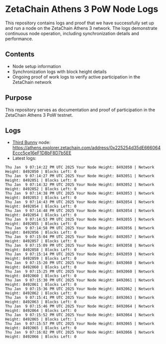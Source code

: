 # ZetaChain Athens 3 PoW Node Logs
This repository contains logs and proof that we have successfully set up and run a node on the ZetaChain Athens 3 network. The logs demonstrate continuous node operation, including synchronization details and performance.

## Contents
- Node setup information
- Synchronization logs with block height details
- Ongoing proof of work logs to verify active participation in the ZetaChain network

## Purpose
This repository serves as documentation and proof of participation in the ZetaChain Athens 3 PoW testnet.

## Logs

- [Third Bunny](https://thirdbunny.xyz/) node: https://athens.explorer.zetachain.com/address/0x225254d35dE666064Eccc5ce16eF1D8bF8D7b5EE
- Latest logs:
```
Thu Jan  9 07:14:22 PM UTC 2025 Your Node Height: 8492050 | Network Height: 8492050 | Blocks Left: 0
Thu Jan  9 07:14:27 PM UTC 2025 Your Node Height: 8492051 | Network Height: 8492051 | Blocks Left: 0
Thu Jan  9 07:14:32 PM UTC 2025 Your Node Height: 8492052 | Network Height: 8492052 | Blocks Left: 0
Thu Jan  9 07:14:38 PM UTC 2025 Your Node Height: 8492053 | Network Height: 8492053 | Blocks Left: 0
Thu Jan  9 07:14:43 PM UTC 2025 Your Node Height: 8492054 | Network Height: 8492054 | Blocks Left: 0
Thu Jan  9 07:14:48 PM UTC 2025 Your Node Height: 8492054 | Network Height: 8492054 | Blocks Left: 0
Thu Jan  9 07:14:53 PM UTC 2025 Your Node Height: 8492055 | Network Height: 8492055 | Blocks Left: 0
Thu Jan  9 07:14:58 PM UTC 2025 Your Node Height: 8492056 | Network Height: 8492056 | Blocks Left: 0
Thu Jan  9 07:15:04 PM UTC 2025 Your Node Height: 8492057 | Network Height: 8492057 | Blocks Left: 0
Thu Jan  9 07:15:09 PM UTC 2025 Your Node Height: 8492058 | Network Height: 8492058 | Blocks Left: 0
Thu Jan  9 07:15:14 PM UTC 2025 Your Node Height: 8492059 | Network Height: 8492059 | Blocks Left: 0
Thu Jan  9 07:15:20 PM UTC 2025 Your Node Height: 8492060 | Network Height: 8492060 | Blocks Left: 0
Thu Jan  9 07:15:25 PM UTC 2025 Your Node Height: 8492060 | Network Height: 8492060 | Blocks Left: 0
Thu Jan  9 07:15:30 PM UTC 2025 Your Node Height: 8492061 | Network Height: 8492061 | Blocks Left: 0
Thu Jan  9 07:15:36 PM UTC 2025 Your Node Height: 8492062 | Network Height: 8492062 | Blocks Left: 0
Thu Jan  9 07:15:41 PM UTC 2025 Your Node Height: 8492063 | Network Height: 8492063 | Blocks Left: 0
Thu Jan  9 07:15:46 PM UTC 2025 Your Node Height: 8492064 | Network Height: 8492064 | Blocks Left: 0
Thu Jan  9 07:15:52 PM UTC 2025 Your Node Height: 8492064 | Network Height: 8492065 | Blocks Left: 1
Thu Jan  9 07:15:57 PM UTC 2025 Your Node Height: 8492065 | Network Height: 8492065 | Blocks Left: 0
Thu Jan  9 07:16:02 PM UTC 2025 Your Node Height: 8492066 | Network Height: 8492066 | Blocks Left: 0
```
